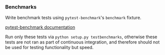 ### Benchmarks

Write benchmark tests using `pytest-benchmark`'s `benchmark` fixture.

[pytest-benchmark documentation](https://pytest-benchmark.readthedocs.io/en/latest/)

Run only these tests via `python setup.py testbenchmarks`, otherwise
these tests are not ran as part of continuous integration, and therefore
should not be used for testing functionality but speed.
